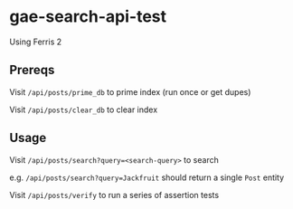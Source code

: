 # gae-search-api-test

Using Ferris 2

## Prereqs

Visit `/api/posts/prime_db` to prime index (run once or get dupes)

Visit `/api/posts/clear_db` to clear index

## Usage

Visit `/api/posts/search?query=<search-query>` to search

e.g. `/api/posts/search?query=Jackfruit` should return a single `Post` entity

Visit `/api/posts/verify` to run a series of assertion tests
